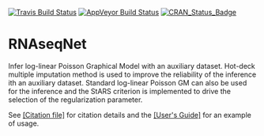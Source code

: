 [![Travis Build Status](https://travis-ci.org/tuxette/RNAseqNet.svg?branch=master)](https://travis-ci.org/tuxette/RNAseqNet)
[![AppVeyor Build Status](https://ci.appveyor.com/api/projects/status/github/tuxette/rnaseqnet?branch=master&svg=true)](https://ci.appveyor.com/project/tuxette/rnaseqnet)
[![CRAN_Status_Badge](http://www.r-pkg.org/badges/version/RNAseqNet)](https://CRAN.R-project.org/package=RNAseqNet)


# RNAseqNet

Infer log-linear Poisson Graphical Model with an auxiliary dataset. Hot-deck
multiple imputation method is used to improve the reliability of the inference
ith an auxiliary dataset. Standard log-linear Poisson GM can also be used for 
the inference and the StARS criterion is implemented to drive the selection of
the regularization parameter.

See [[Citation file]](./inst/CITATION) for citation details and the 
[[User's Guide]](./inst/doc/RNAseqNetUsersGuide.html) for an example of usage.
